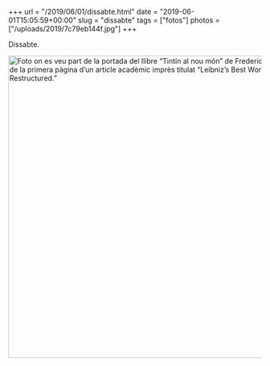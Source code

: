+++
url = "/2019/06/01/dissabte.html"
date = "2019-06-01T15:05:59+00:00"
slug = "dissabte"
tags = ["fotos"]
photos = ["/uploads/2019/7c79eb144f.jpg"]
+++

Dissabte.

<img src="/uploads/2019/7c79eb144f.jpg" width="600" height="600" alt="Foto on es veu part de la portada del llibre “Tintín al nou món” de Frederic Tuten i part de la primera pàgina d’un article acadèmic imprès titulat “Leibniz’s Best World Claim Restructured.”" />
